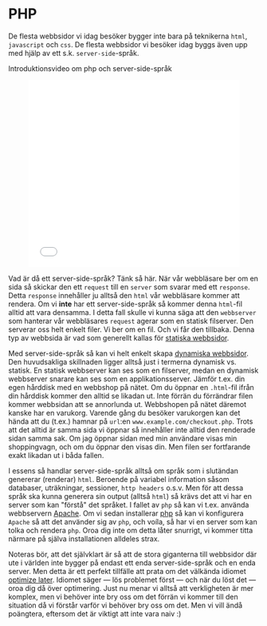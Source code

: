 # PHP

De flesta webbsidor vi idag besöker bygger inte bara på teknikerna `html`, `javascript` och `css`. De flesta webbsidor vi besöker idag byggs även upp med hjälp av ett s.k. `server-side`-språk.

Introduktionsvideo om php och server-side-språk

<figure>
<iframe width="100%" height="375" src="//www.youtube.com/embed/Z-R87-1kFq4?rel=0&vq=hd1080" frameborder="0" allowfullscreen></iframe>
</figure>

Vad är då ett server-side-språk? Tänk så här. När vår webbläsare ber om en sida så skickar den ett `request` till en `server` som svarar med ett `response`. Detta `response` innehåller ju alltså den `html` vår webbläsare kommer att rendera. Om vi **inte** har ett server-side-språk så kommer denna `html`-fil alltid att vara densamma. I detta fall skulle vi kunna säga att den `webbserver` som hanterar vår webbläsares `request` agerar som en statisk filserver. Den serverar oss helt enkelt filer. Vi ber om en fil. Och vi får den tillbaka. Denna typ av webbsida är vad som generellt kallas för [statiska webbsidor][0].

Med server-side-språk så kan vi helt enkelt skapa [dynamiska webbsidor][1]. Den huvudsakliga skillnaden ligger alltså just i termerna dynamisk vs. statisk. En statisk webbserver kan ses som en filserver, medan en dynamisk webbserver snarare kan ses som en applikationsserver. Jämför t.ex. din egen hårddisk med en webbshop på nätet. Om du öppnar en `.html`-fil ifrån din hårddisk kommer den alltid se likadan ut. Inte förrän du förrändrar filen kommer webbsidan att se annorlunda ut. Webbshopen på nätet däremot kanske har en varukorg. Varende gång du besöker varukorgen kan det hända att du (t.ex.) hamnar på `url`:en `www.example.com/checkout.php`. Trots att det alltid är samma sida vi öppnar så innehåller inte alltid den renderade sidan samma sak. Om jag öppnar sidan med min användare visas min shoppingvagn, och om du öppnar den visas din. Men filen ser fortfarande exakt likadan ut i båda fallen.

I essens så handlar server-side-språk alltså om språk som i slutändan genererar (renderar) `html`. Beroende på variabel information såsom databaser, uträkningar, sessioner, `http headers` o.s.v. Men för att dessa språk ska kunna generera sin output (alltså `html`) så krävs det att vi har en server som kan "förstå" det språket. I fallet av `php` så kan vi t.ex. använda webbservern [Apache][2]. Om vi sedan installerar [php][3] så kan vi konfigurera `Apache` så att det använder sig av `php`, och voíla, så har vi en server som kan tolka och rendera `php`. Oroa dig inte om detta låter snurrigt, vi kommer titta närmare på själva installationen alldeles strax.

Noteras bör, att det självklart är så att de stora giganterna till webbsidor där ute i världen inte bygger på endast ett enda server-side-språk och en enda server. Men detta är ett perfekt tillfälle att prata om det välkända idiomet [optimize later][4]. Idiomet säger &mdash; lös problemet först &mdash; och när du löst det &mdash; oroa dig då över optimering. Just nu menar vi alltså att verkligheten är mer komplex, men vi behöver inte bry oss om det förrän vi kommer till den situation då vi förstår varför vi behöver bry oss om det. Men vi vill ändå poängtera, eftersom det är viktigt att inte vara naiv :)

[0]: http://en.wikipedia.org/wiki/Static_web_page
[1]: http://en.wikipedia.org/wiki/Dynamic_web_page
[2]: http://en.wikipedia.org/wiki/Apache_HTTP_Server
[3]: http://en.wikipedia.org/wiki/PHP
[4]: http://c2.com/cgi/wiki?PrematureOptimization
